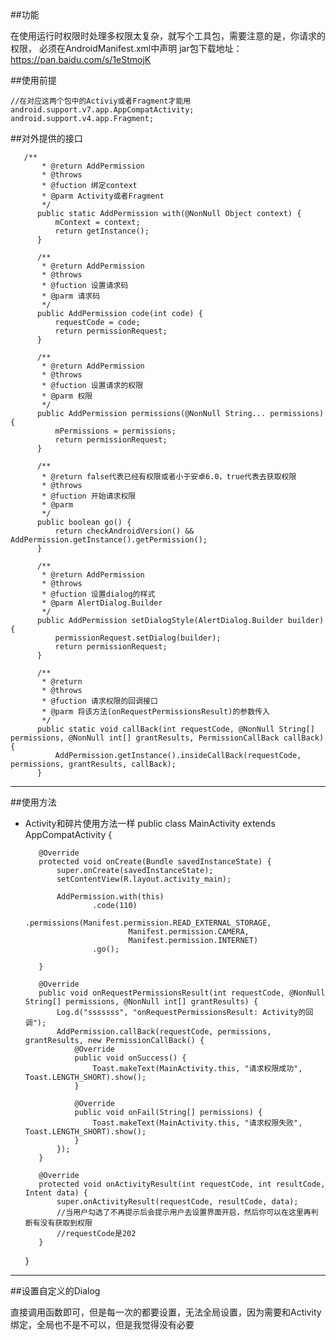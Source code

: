 ##功能

在使用运行时权限时处理多权限太复杂，就写个工具包，需要注意的是，你请求的权限，
必须在AndroidManifest.xml中声明
jar包下载地址：https://pan.baidu.com/s/1eStmojK

##使用前提

    //在对应这两个包中的Activiy或者Fragment才能用
    android.support.v7.app.AppCompatActivity;
    android.support.v4.app.Fragment;

##对外提供的接口


       /**
           * @return AddPermission
           * @throws
           * @fuction 绑定context
           * @parm Activity或者Fragment
           */
          public static AddPermission with(@NonNull Object context) {
              mContext = context;
              return getInstance();
          }

          /**
           * @return AddPermission
           * @throws
           * @fuction 设置请求码
           * @parm 请求码
           */
          public AddPermission code(int code) {
              requestCode = code;
              return permissionRequest;
          }

          /**
           * @return AddPermission
           * @throws
           * @fuction 设置请求的权限
           * @parm 权限
           */
          public AddPermission permissions(@NonNull String... permissions) {
              mPermissions = permissions;
              return permissionRequest;
          }

          /**
           * @return false代表已经有权限或者小于安卓6.0，true代表去获取权限
           * @throws
           * @fuction 开始请求权限
           * @parm
           */
          public boolean go() {
              return checkAndroidVersion() && AddPermission.getInstance().getPermission();
          }

          /**
           * @return AddPermission
           * @throws
           * @fuction 设置dialog的样式
           * @parm AlertDialog.Builder
           */
          public AddPermission setDialogStyle(AlertDialog.Builder builder) {
              permissionRequest.setDialog(builder);
              return permissionRequest;
          }

          /**
           * @return
           * @throws
           * @fuction 请求权限的回调接口
           * @parm 将该方法(onRequestPermissionsResult)的参数传入
           */
          public static void callBack(int requestCode, @NonNull String[] permissions, @NonNull int[] grantResults, PermissionCallBack callBack) {
              AddPermission.getInstance().insideCallBack(requestCode, permissions, grantResults, callBack);
          }

---

##使用方法

- Activity和碎片使用方法一样
     public class MainActivity extends AppCompatActivity {

         @Override
         protected void onCreate(Bundle savedInstanceState) {
             super.onCreate(savedInstanceState);
             setContentView(R.layout.activity_main);

             AddPermission.with(this)
                     .code(110)
                     .permissions(Manifest.permission.READ_EXTERNAL_STORAGE,
                             Manifest.permission.CAMERA,
                             Manifest.permission.INTERNET)
                     .go();

         }

         @Override
         public void onRequestPermissionsResult(int requestCode, @NonNull String[] permissions, @NonNull int[] grantResults) {
             Log.d("sssssss", "onRequestPermissionsResult: Activity的回调");
             AddPermission.callBack(requestCode, permissions, grantResults, new PermissionCallBack() {
                 @Override
                 public void onSuccess() {
                     Toast.makeText(MainActivity.this, "请求权限成功", Toast.LENGTH_SHORT).show();
                 }

                 @Override
                 public void onFail(String[] permissions) {
                     Toast.makeText(MainActivity.this, "请求权限失败", Toast.LENGTH_SHORT).show();
                 }
             });
         }

         @Override
         protected void onActivityResult(int requestCode, int resultCode, Intent data) {
             super.onActivityResult(requestCode, resultCode, data);
             //当用户勾选了不再提示后会提示用户去设置界面开启，然后你可以在这里再判断有没有获取到权限
             //requestCode是202
         }
     }


---

##设置自定义的Dialog

直接调用函数即可，但是每一次的都要设置，无法全局设置，因为需要和Activity绑定，全局也不是不可以，但是我觉得没有必要
